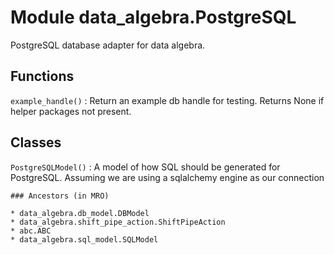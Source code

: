 Module data_algebra.PostgreSQL
==============================
PostgreSQL database adapter for data algebra.

Functions
---------

    
`example_handle()`
:   Return an example db handle for testing. Returns None if helper packages not present.

Classes
-------

`PostgreSQLModel()`
:   A model of how SQL should be generated for PostgreSQL.
    Assuming we are using a sqlalchemy engine as our connection

    ### Ancestors (in MRO)

    * data_algebra.db_model.DBModel
    * data_algebra.shift_pipe_action.ShiftPipeAction
    * abc.ABC
    * data_algebra.sql_model.SQLModel